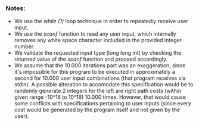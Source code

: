 ### Notes:
- We use the *while (1)* loop technique in order to repeatedly receive user input.
- We use the *scanf* function to read any user input, which internally removes any white space character included in the provided integer number.
- We validate the requested input type (long long int) by checking the returned value of the *scanf* function and proceed accordingly.
- We assume that the 10.000 iterations part was an exaggeration, since it's impossible for this program to be executed in approximately a second for 10.000 user input combinations (that program receives via stdin). A possible alteration to accomodate this specification would be to randomly generate 2 integers for the left are right path costs (within given range -10^18 to 10^18) 10.000 times. However, that would cause some conflicts with specifications pertaining to user inputs (since every cost would be generated by the program itself and not given by the user).
 
